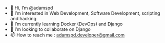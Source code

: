 - 👋 Hi, I’m @adamspd
- 👀 I’m interested in Web Development, Software Development, scripting and hacking
- 🌱 I’m currently learning Docker (DevOps) and Django
- 💞️ I’m looking to collaborate on Django
- 📫 How to reach me : adamspd.developer@gmail.com

<!---
adamspd/adamspd is a ✨ special ✨ repository because its `README.md` (this file) appears on your GitHub profile.
You can click the Preview link to take a look at your changes.
--->
